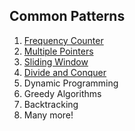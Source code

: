 ## Common Patterns

1. [Frequency Counter](./frequency-counter.md)
2. [Multiple Pointers](./multiple-pointers.md)
3. [Sliding Window](./sliding-window.md)
4. [Divide and Conquer](./devide-conquer.md)
5. Dynamic Programming
6. Greedy Algorithms
7. Backtracking
8. Many more!